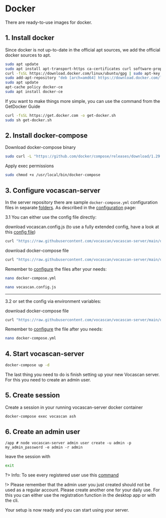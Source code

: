 # Docker

There are ready-to-use images for docker.

## 1. Install docker

Since docker is not up-to-date in the official apt sources, we add the official docker sources to apt.

```bash
sudo apt update
sudo apt install apt-transport-https ca-certificates curl software-properties-common
curl -fsSL https://download.docker.com/linux/ubuntu/gpg | sudo apt-key add -
sudo add-apt-repository "deb [arch=amd64] https://download.docker.com/linux/ubuntu focal stable"
sudo apt update
apt-cache policy docker-ce
sudo apt install docker-ce
```

If you want to make things more simple, you can use the command from the GetDocker Guide

```bash
curl -fsSL https://get.docker.com -o get-docker.sh
sudo sh get-docker.sh
```

## 2. Install docker-compose

Download docker-compose binary

```bash
sudo curl -L "https://github.com/docker/compose/releases/download/1.29.1/docker-compose-$(uname -s)-$(uname -m)" -o /usr/local/bin/docker-compose
```

Apply exec permissions

```bash
sudo chmod +x /usr/local/bin/docker-compose
```

## 3. Configure vocascan-server

In the server repository there are sample `docker-compose.yml` configuration files in separate
[folders](https://github.com/vocascan/vocascan-server/tree/main/docker). As described in the
[configuration](vocascan-server/configuration) page:

3.1 You can either use the config file directly:

download vocascan.config.js (to use a fully extended config, have a look at this
[config file]("https://raw.githubusercontent.com/vocascan/vocascan-server/main/vocascan.config.example.js"))

```bash
curl "https://raw.githubusercontent.com/vocascan/vocascan-server/main/docker/default/vocascan.config.js" -o vocascan.config.js
```

download docker-compose file

```bash
curl "https://raw.githubusercontent.com/vocascan/vocascan-server/main/docker/default/docker-compose.yml" -o docker-compose.yml
```

Remember to [configure](vocascan-server/configuration) the files after your needs:

```bash
nano docker-compose.yml
```

```bash
nano vocascan.config.js
```

---

3.2 or set the config via environment variables:

download docker-compose file

```bash
curl "https://raw.githubusercontent.com/vocascan/vocascan-server/main/docker/use-env/docker-compose.yml" -o docker-compose.yml
```

Remember to [configure](vocascan-server/configuration) the file after you needs:

```bash
nano docker-compose.yml
```

## 4. Start vocascan-server

```bash
docker-compose up -d
```

The last thing you need to do is finish setting up your new Vocascan server. For this you need to create an admin user.

## 5. Create session

Create a session in your running vocascan-server docker container

```bash
docker-compose exec vocascan ash
```

## 6. Create an admin user

```
/app # node vocascan-server admin user create -u admin -p my_admin_password -e admin -r admin
```

leave the session with

```bash
exit
```

?> Info: To see every registered user use this [command]("vocascan-server/cli#list")

!> Please remember that the admin user you just created should not be used as a regular account. Please create another
one for your daily use. For this you can either use the registration function in the desktop app or with the cli.

Your setup is now ready and you can start using your server.
